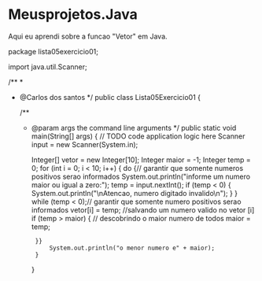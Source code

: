 # Meusprojetos.Java

Aqui eu aprendi sobre a funcao "Vetor" em Java.

package lista05exercicio01;

import java.util.Scanner;

/**
 *
 * @Carlos dos santos
 */
public class Lista05Exercicio01 {

    /**
     * @param args the command line arguments
     */
    public static void main(String[] args) {
        // TODO code application logic here
        Scanner input = new Scanner(System.in);

        Integer[] vetor = new Integer[10];
        Integer maior = -1;
        Integer temp = 0;
        for (int i = 0; i < 10; i++) {
            do {// garantir que somente numeros positivos serao informados
                System.out.println("informe um numero maior ou igual a zero:");
                temp = input.nextInt();
                if (temp < 0) {
                    System.out.println("\nAtencao, numero digitado invalido\n");
                }
            } while (temp < 0);// garantir que somente numero positivos serao informados
            vetor[i] = temp; //salvando um numero valido no vetor [i]
            if (temp > maior) { // descobrindo o maior numero de todos
                maior = temp;
            
            }}
                System.out.println("o menor numero e" + maior);
            }

        }
